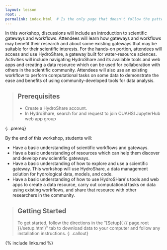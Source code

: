 ```yaml
---
layout: lesson
root: .
permalink: index.html  # Is the only page that doesn't follow the pattern /:path/index.html
---
```

In this workshop, discussions will include an introduction to scientific gateways and workflows. Attendees will learn how gateways and workflows may benefit their research and about some existing gateways that may be suitable for their scientific interests. For the hands-on portion, attendees will access and use HydroShare, a gateway built for water-resource sciences. Activities will include navigating HydroShare and its available tools and web apps and creating a data resource which can be used for collaboration with others in the scientific community. Attendees will also use an existing workflow to perform computational tasks on some data to demonstrate the ease and benefits of using community-developed tools for data analysis. 


> ## Prerequisites
>
> * Create a HydroShare account. 
> * In HydroShare, search for and request to join CUAHSI JupyterHub web app group
>
{: .prereq}

By the end of this workshop, students will:

* Have a basic understanding of scientific workflows and gateways.
* Have a basic understanding of resources which can help them discover and develop new scientific gateways.
* Have a basic understanding of how to explore and use a scientific gateway. This workshop will use HydroShare, a data management solution for hydrological data, models, and code.
* Have a basic understanding of how to use HydroSHare's tools and web apps to create a data resource, carry out computational tasks on data using existing workflows, and share that resource with other researchers in the community.



> ## Getting Started
>
> To get started, follow the directions in the "[Setup](
> {{ page.root }}/setup.html)" tab to download data to your computer and follow
> any installation instructions.
{: .callout}


<!-- > ## For Instructors -->
<!-- > -->
<!-- > If you are teaching this lesson in a workshop, please see the -->
<!-- > [Instructor notes](guide/). -->
<!-- {: .callout} -->

{% include links.md %}
